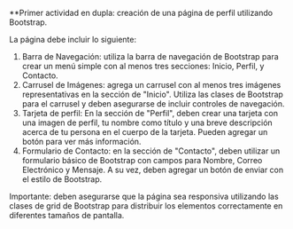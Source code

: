 **Primer actividad en dupla: creación de una página de perfil utilizando Bootstrap.

La página debe incluir lo siguiente:
1) Barra de Navegación: utiliza la barra de navegación de Bootstrap para crear un menú simple con al menos tres secciones: Inicio, Perfil, y Contacto.
2) Carrusel de Imágenes: agrega un carrusel con al menos tres imágenes representativas en la sección de "Inicio". Utiliza las clases de Bootstrap para el carrusel
   y deben asegurarse de incluir controles de navegación.
3) Tarjeta de perfil: En la sección de "Perfil", deben crear una tarjeta con una imagen de perfil, tu nombre como título y una breve descripción acerca de tu persona
   en el cuerpo de la tarjeta. Pueden agregar un botón para ver más información.
4) Formulario de Contacto: en la sección de "Contacto", deben utilizar un formulario básico de Bootstrap con campos para Nombre, Correo Electrónico y Mensaje. A su vez, deben agregar un botón de enviar con el estilo de Bootstrap.

 Importante: deben asegurarse que la página sea responsiva utilizando las clases de grid de Bootstrap para distribuir los elementos correctamente en diferentes tamaños de pantalla.
